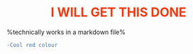 <h1 style="color:#f03c15;" align=center>I WILL GET THIS DONE</h1> %technically works in a markdown file%

```diff
-Cool red colour
```

